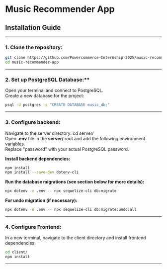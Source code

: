 # **Music Recommender App**

## **Installation Guide**

---

### 1. Clone the repository:

```bash
git clone https://github.com/Powercommerce-Internship-2025/music-recommender-app.git
cd music-recommender-app
```
---

### 2. Set up PostgreSQL Database:**
Open your terminal and connect to PostgreSQL.  
Create a new database for the project:  

```bash
psql -U postgres -c "CREATE DATABASE music_db;"  
```
---

### 3. Configure backend:  
  Navigate to the server directory: cd server/  
  Open **.env** file in the **server/** root and add the following environment variables.  
  Replace "password" with your actual PostgreSQL password.  
  
  **Install backend dependencies:**  
  ```bash
npm install
npm install --save-dev dotenv-cli  
```

  **Run the database migrations (see section below for more details):**
  ```bash
npx dotenv -e .env -- npx sequelize-cli db:migrate
```

**For undo migration (if necessary):**
```bash
npx dotenv -e .env -- npx sequelize-cli db:migrate:undo:all
```

---

### 4. Configure Frontend:  
In a new terminal, navigate to the client directory and install frontend dependencies:  

```bash
cd client/
npm install
```

---
